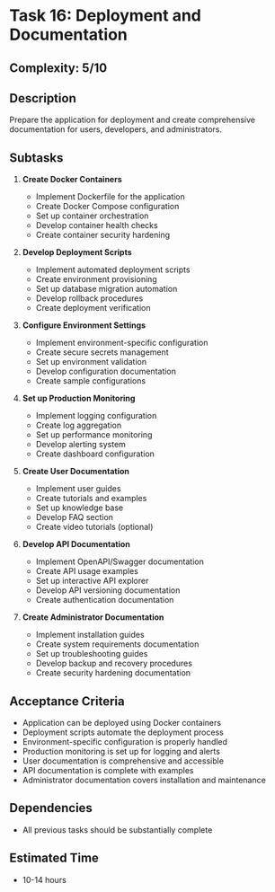 # Task 16: Deployment and Documentation

## Complexity: 5/10

## Description
Prepare the application for deployment and create comprehensive documentation for users, developers, and administrators.

## Subtasks

1. **Create Docker Containers**
   - Implement Dockerfile for the application
   - Create Docker Compose configuration
   - Set up container orchestration
   - Develop container health checks
   - Create container security hardening

2. **Develop Deployment Scripts**
   - Implement automated deployment scripts
   - Create environment provisioning
   - Set up database migration automation
   - Develop rollback procedures
   - Create deployment verification

3. **Configure Environment Settings**
   - Implement environment-specific configuration
   - Create secure secrets management
   - Set up environment validation
   - Develop configuration documentation
   - Create sample configurations

4. **Set up Production Monitoring**
   - Implement logging configuration
   - Create log aggregation
   - Set up performance monitoring
   - Develop alerting system
   - Create dashboard configuration

5. **Create User Documentation**
   - Implement user guides
   - Create tutorials and examples
   - Set up knowledge base
   - Develop FAQ section
   - Create video tutorials (optional)

6. **Develop API Documentation**
   - Implement OpenAPI/Swagger documentation
   - Create API usage examples
   - Set up interactive API explorer
   - Develop API versioning documentation
   - Create authentication documentation

7. **Create Administrator Documentation**
   - Implement installation guides
   - Create system requirements documentation
   - Set up troubleshooting guides
   - Develop backup and recovery procedures
   - Create security hardening documentation

## Acceptance Criteria
- Application can be deployed using Docker containers
- Deployment scripts automate the deployment process
- Environment-specific configuration is properly handled
- Production monitoring is set up for logging and alerts
- User documentation is comprehensive and accessible
- API documentation is complete with examples
- Administrator documentation covers installation and maintenance

## Dependencies
- All previous tasks should be substantially complete

## Estimated Time
- 10-14 hours
